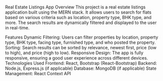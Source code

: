 Real Estate Listings App
Overview
This project is a real estate listings application built using the MERN stack. It allows users to search for flats based on various criteria such as location, property type, BHK type, and more. The search results are dynamically filtered and displayed to the user in real-time.

Features
Dynamic Filtering: Users can filter properties by location, property type, BHK type, facing type, furnished type, and who posted the property.
Sorting: Search results can be sorted by relevance, newest first, price (low to high), and price (high to low).
Responsive Design: The app is fully responsive, ensuring a good user experience across different devices.
Technologies Used
Frontend: React, Bootstrap (React-Bootstrap)
Backend: Node.js, Express.js (if applicable)
Database: MongoDB (if applicable)
State Management: React Context API
